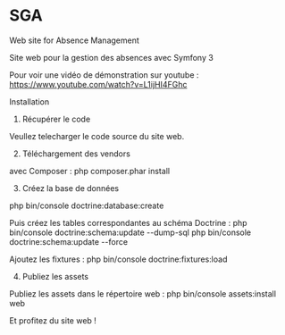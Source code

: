 # SGA
Web site for Absence Management

Site web pour la gestion des absences avec Symfony 3

Pour voir une vidéo de démonstration sur youtube : https://www.youtube.com/watch?v=L1ijHI4FGhc


Installation


1. Récupérer le code

Veullez telecharger le code source du site web.

2. Téléchargement des vendors

avec Composer  :
php composer.phar install

3. Créez la base de données

php bin/console doctrine:database:create

Puis créez les tables correspondantes au schéma Doctrine :
php bin/console doctrine:schema:update --dump-sql
php bin/console doctrine:schema:update --force

Ajoutez les fixtures :
php bin/console doctrine:fixtures:load

4. Publiez les assets

Publiez les assets dans le répertoire web :
php bin/console assets:install web


Et profitez du site web !
